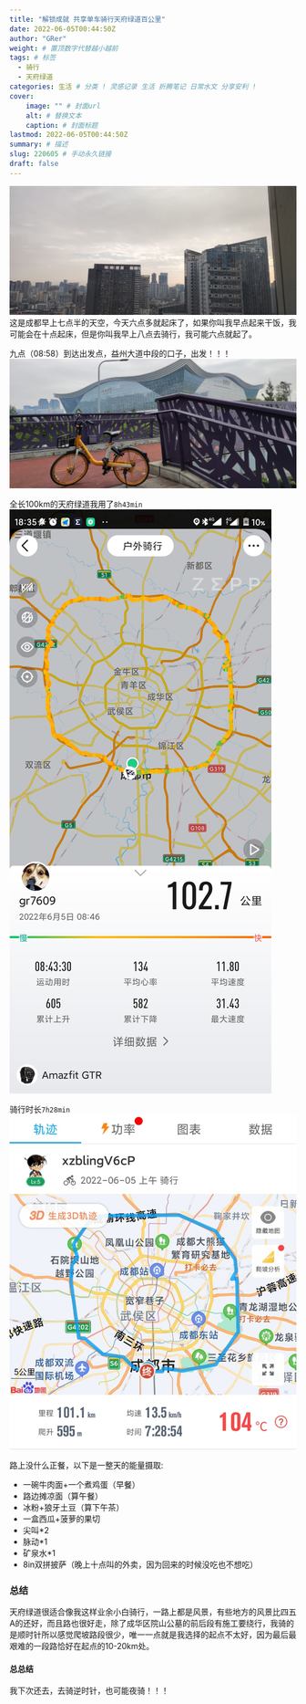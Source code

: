 ```yaml
---
title: "解锁成就 共享单车骑行天府绿道百公里"
date: 2022-06-05T00:44:50Z
author: "GRer"
weight: # 置顶数字代替越小越前
tags: # 标签
  - 骑行
  - 天府绿道
categories: 生活 # 分类 ! 灵感记录 生活 折腾笔记 日常水文 分享安利 !
cover:
    image: "" # 封面url
    alt: # 替换文本
    caption: # 封面标题
lastmod: 2022-06-05T00:44:50Z
summary: # 描述
slug: 220605 # 手动永久链接
draft: false
---
```

![成都的早晨](/img/2022/06/05/IMG_20220605.jpg)
这是成都早上七点半的天空，今天六点多就起床了，如果你叫我早点起来干饭，我可能会在十点起床，但是你叫我早上八点去骑行，我可能六点就起了。


九点（08:58）到达出发点，益州大道中段的口子，出发！！！
![出发](/img/2022/06/05/go.jpg)


全长100km的天府绿道我用了``8h43min``
![](/img/2022/06/05/hmwatchmanager.jpg)

骑行时长``7h28min``
![](/img/2022/06/05/xingzhe.jpg)


路上没什么正餐，以下是一整天的能量摄取:

* 一碗牛肉面+一个煮鸡蛋（早餐）
* 路边摊凉面（算午餐）
* 冰粉+狼牙土豆（算下午茶）
* 一盒西瓜+菠萝的果切
* 尖叫*2
* 脉动*1
* 矿泉水*1
* 8in双拼披萨（晚上十点叫的外卖，因为回来的时候没吃也不想吃）


### 总结 

天府绿道很适合像我这样业余小白骑行，一路上都是风景，有些地方的风景比四五A的还好，而且路也很好走，除了成华区院山公墓的前后段有施工要绕行，我骑的是顺时针所以感觉爬坡路段很少，唯一一点就是我选择的起点不太好，因为最后最艰难的一段路恰好在起点的10-20km处。


#### 总总结

我下次还去，去骑逆时针，也可能夜骑！！！